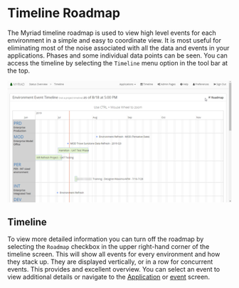 # Timeline Roadmap
The Myriad timeline roadmap is used to view high level events for each environment in a simple and easy to coordinate view. It is most useful for eliminating most of the noise associated with all the data and events in your applications. Phases and some individual data points can be seen. You can access the timeline by selecting the `Timeline` menu option in the tool bar at the top. 

<img src="Media/Timeline-Road-Map.png">

## Timeline
To view more detailed information you can turn off the roadmap by selecting the `Roadmap` checkbox in the upper right-hand corner of the timeline screen. This will show all events for every environment and how they stack up. They are displayed vertically, or in a row for concurrent events. This provides and excellent overview. You can select an event to view additional details or navigate to the [Application](Applications.md) or [event](Events.md) screen. 